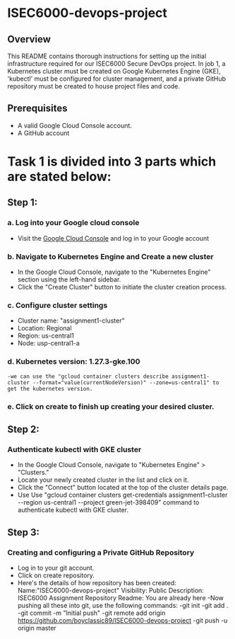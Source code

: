 # ISEC6000-devops-project

## Overview
This README contains thorough instructions for setting up the initial infrastructure required for our ISEC6000 Secure DevOps project. In job 1, a Kubernetes cluster must be created on Google Kubernetes Engine (GKE), 'kubectl' must be configured for cluster management, and a private GitHub repository must be created to house project files and code.

## Prerequisites
- A valid Google Cloud Console account.
- A GitHub account

# Task 1 is divided into 3 parts which are stated below:

## Step 1:
### a. Log into your Google cloud console
- Visit the [Google Cloud Console](https://console.cloud.google.com/) and log in to your Google account

### b. Navigate to Kubernetes Engine and Create a new cluster
- In the Google Cloud Console, navigate to the "Kubernetes Engine" section using the left-hand sidebar.
- Click the "Create Cluster" button to initiate the cluster creation process.

### c. Configure cluster settings
  - Cluster name: "assignment1-cluster"
  - Location: Regional
  - Region: us-central1
  - Node: usp-central1-a

### d. Kubernetes version: 1.27.3-gke.100
    -we can use the "gcloud container clusters describe assignment1-cluster --format="value(currentNodeVersion)" --zone=us-central1" to get the kubernetes version.

### e. Click on create to finish up creating your desired cluster.

## Step 2:
### Authenticate kubectl with GKE cluster
- In the Google Cloud Console, navigate to "Kubernetes Engine" > "Clusters."
- Locate your newly created cluster in the list and click on it.
- Click the "Connect" button located at the top of the cluster details page.
- Use Use "gcloud container clusters get-credentials assignment1-cluster --region us-central1 --project green-jet-398409" command to authenticate kubectl with GKE 
  cluster.

## Step 3:
### Creating and configuring a Private GitHub Repository
- Log in to your git account.
- Click on create repository.
- Here's the details of how repository has been created:
  Name:"ISEC6000-devops-project"
  Visibility: Public
  Description: ISEC6000 Assignment Repository
  Readme: You are already here
-Now pushing all these into git, use the following commands:
    -git init
    -git add .
    -git commit -m "Initial push"
    -git remote add origin https://github.com/boyclassic89/ISEC6000-devops-project
    -git push -u origin master
    
    


